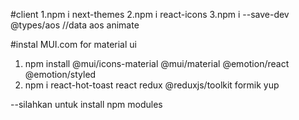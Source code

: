 #client
1.npm i next-themes
2.npm i react-icons 
3.npm i --save-dev @types/aos //data aos animate

#instal MUI.com for material ui
1. npm install @mui/icons-material @mui/material @emotion/react @emotion/styled
2. npm i react-hot-toast react redux @reduxjs/toolkit formik yup

--silahkan untuk install npm modules

